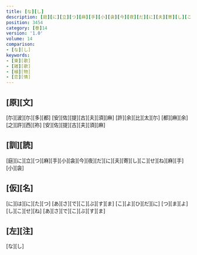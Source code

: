 ```yaml
---
title: [な][し]
description: [庭][に][立][つ][麻][手][小][衾][今][夜][だ][に][夫][寄][し][こ][せ][ね][麻][手][小][衾]
position: 3454
category: [巻]14
version: '1.0'
volume: 14
comparison:
- [な][し]
keywords:
- [東][歌]
- [雑][歌]
- [植][物]
- [恋][情]
---
```


## [原][文]

[尓][波][尓][多][都] [安][佐][提][古][夫][須][麻] [許][余][比][太][尓] [都][麻][余][之][許][西][祢] [安][佐][提][古][夫][須][麻]

## [訓][読]

[庭][に][立][つ][麻][手][小][衾][今][夜][だ][に][夫][寄][し][こ][せ][ね][麻][手][小][衾]

## [仮][名]

[に][は][に][た][つ] [あ][さ][で][こ][ぶ][す][ま] [こ][よ][ひ][だ][に] [つ][ま][よ][し][こ][せ][ね] [あ][さ][で][こ][ぶ][す][ま]

## [左][注]

[な][し]
